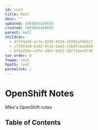 ```yaml
---
id: root
title: Root
desc: ''
updated: 1603863184930
created: 1603861460695
parent: null
children:
  - 4f3f4a54-ac7a-42d9-9124-32995af66b17
  - cf3953e9-6ad3-4fa5-8ad3-c5bd7c6a20d0
  - 6f4a295e-e3fe-49b7-bd31-18ff1dec6736
nav_order: 0
fname: root
hpath: root
permalink: /
---
```

# OpenShift Notes

Mike's OpenShift notes

## Table of Contents

